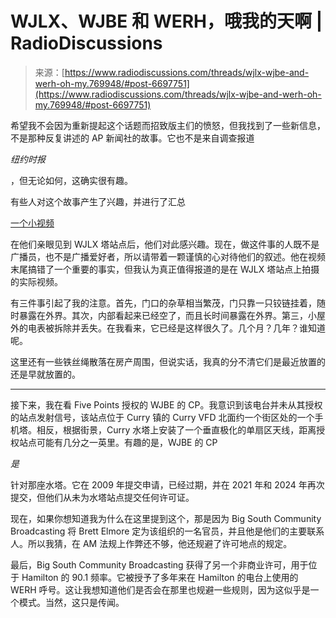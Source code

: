 <!--yml

category: 未分类

date: 2024-05-29 13:11:28

-->

# WJLX、WJBE 和 WERH，哦我的天啊 | RadioDiscussions

> 来源：[https://www.radiodiscussions.com/threads/wjlx-wjbe-and-werh-oh-my.769948/#post-6697751](https://www.radiodiscussions.com/threads/wjlx-wjbe-and-werh-oh-my.769948/#post-6697751)

希望我不会因为重新提起这个话题而招致版主们的愤怒，但我找到了一些新信息，不是那种反复讲述的 AP 新闻社的故事。它也不是来自调查报道

*纽约时报*

，但无论如何，这确实很有趣。

有些人对这个故事产生了兴趣，并进行了汇总

[一个小视频](https://www.youtube.com/watch?v=78PvlGCqM84)

在他们亲眼见到 WJLX 塔站点后，他们对此感兴趣。现在，做这件事的人既不是广播员，也不是广播爱好者，所以请带着一颗谨慎的心对待他们的叙述。他在视频末尾搞错了一个重要的事实，但我认为真正值得报道的是在 WJLX 塔站点上拍摄的实际视频。

有三件事引起了我的注意。首先，门口的杂草相当繁茂，门只靠一只铰链挂着，随时暴露在外界。其次，内部看起来已经空了，而且长时间暴露在外界。第三，小屋外的电表被拆除并丢失。在我看来，它已经是这样很久了。几个月？几年？谁知道呢。

这里还有一些铁丝绳散落在房产周围，但说实话，我真的分不清它们是最近放置的还是早就放置的。

***

接下来，我在看 Five Points 授权的 WJBE 的 CP。我意识到该电台并未从其授权的站点发射信号，该站点位于 Curry 镇的 Curry VFD 北面约一个街区处的一个手机塔。相反，根据街景，Curry 水塔上安装了一个垂直极化的单扇区天线，距离授权站点可能有几分之一英里。有趣的是，WJBE 的 CP

*是*

针对那座水塔。它在 2009 年提交申请，已经过期，并在 2021 年和 2024 年再次提交，但他们从未为水塔站点提交任何许可证。

现在，如果你想知道我为什么在这里提到这个，那是因为 Big South Community Broadcasting 将 Brett Elmore 定为该组织的一名官员，并且他是他们的主要联系人。所以我猜，在 AM 法规上作弊还不够，他还规避了许可地点的规定。

最后，Big South Community Broadcasting 获得了另一个非商业许可，用于位于 Hamilton 的 90.1 频率。它被授予了多年来在 Hamilton 的电台上使用的 WERH 呼号。这让我想知道他们是否会在那里也规避一些规则，因为这似乎是一个模式。当然，这只是传闻。

